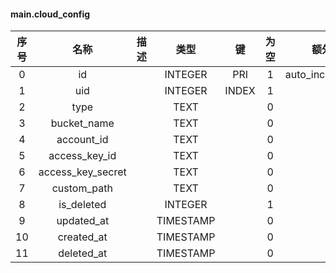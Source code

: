 #### main.cloud_config 

| 序号 | 名称 | 描述 | 类型 | 键 | 为空 | 额外 | 默认值 |
| :--: | :--: | :--: | :--: | :--: | :--: | :--: | :--: |
| 0 | id |  | INTEGER | PRI | 1 | auto_increment |  |
| 1 | uid |  | INTEGER | INDEX | 1 |  | 0 |
| 2 | type |  | TEXT |  | 0 |  | '' |
| 3 | bucket_name |  | TEXT |  | 0 |  | '' |
| 4 | account_id |  | TEXT |  | 0 |  | '' |
| 5 | access_key_id |  | TEXT |  | 0 |  | '' |
| 6 | access_key_secret |  | TEXT |  | 0 |  | '' |
| 7 | custom_path |  | TEXT |  | 0 |  | '' |
| 8 | is_deleted |  | INTEGER |  | 1 |  | 0 |
| 9 | updated_at |  | TIMESTAMP |  | 0 |  | NULL |
| 10 | created_at |  | TIMESTAMP |  | 0 |  | NULL |
| 11 | deleted_at |  | TIMESTAMP |  | 0 |  | NULL |
